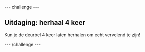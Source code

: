 --- challenge ---

## Uitdaging: herhaal 4 keer

Kun je de deurbel 4 keer laten herhalen om echt vervelend te zijn!

--- /challenge ---